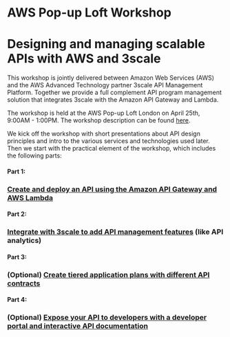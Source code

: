 # AWS Pop-up Loft Workshop
# Designing and managing scalable APIs with AWS and 3scale

This workshop is jointly delivered between Amazon Web Services (AWS) and the AWS Advanced Technology partner 3scale API Management Platform. Together we provide a full complement API program management solution that integrates 3scale with the Amazon API Gateway and Lambda.

The workshop is held at the AWS Pop-up Loft London on April 25th, 9:00AM - 1:00PM. The workshop description can be found [here](https://awsloft.london/session/2016/fd3f2e85-b292-44cd-867d-2c0528cbd741).

We kick off the workshop with short presentations about API design principles and intro to the various services and technologies used later. Then we start with the practical element of the workshop, which includes the following parts:

#### Part 1: 
### [Create and deploy an API using the Amazon API Gateway and AWS Lambda](workshop-parts/Part1--APIgatewayLambda.md) 

#### Part 2:
### [Integrate with 3scale to add API management features](workshop-parts/Part2--APImanagement.md) (like API analytics)

#### Part 3:
### (Optional) [Create tiered application plans with different API contracts](workshop-parts/Part3--ApplicationPlans.md)

#### Part 4:
### (Optional) [Expose your API to developers with a developer portal and interactive API documentation](workshop-parts/Part4--DevPortal.md)



